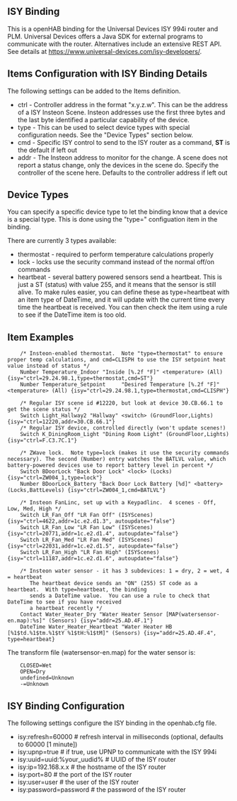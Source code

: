 ## ISY Binding

This is a openHAB binding for the Universal Devices ISY 994i router and PLM. Universal Devices offers a Java SDK for
external programs to communicate with the router. Alternatives include an extensive REST API. See details at
https://www.universal-devices.com/isy-developers/.

## Items Configuration with ISY Binding Details

The following settings can be added to the Items definition.

* ctrl - Controller address in the format "x.y.z.w". This can be the address of a ISY Insteon Scene. Insteon addresses use the first three bytes and the last byte identified a particular capability of the device.
* type - This can be used to select device types with special configuration needs.  See the "Device Types" section below.
* cmd - Specific ISY control to send to the ISY router as a command, **ST** is the default if left out
* addr - The Insteon address to monitor for the change. A scene does not report a status change, only the devices in the scene do. Specify the controller of the scene here. Defaults to the controller address if left out

## Device Types

You can specify a specific device type to let the binding know that a device is a special type.  This is done using the "type=" configuation item in the binding.

There are currently 3 types available:

* thermostat - required to perform temperature calculations properly
* lock - locks use the security command instead of the normal off/on commands
* heartbeat - several battery powered sensors send a heartbeat.  This is just a ST (status) with value 255, and it means that the sensor is still alive.  To make rules easier, you can define these as type=heartbeat with an item type of DateTime, and it will update with the current time every time the heartbeat is received.  You can then check the item using a rule to see if the DateTime item is too old.

## Item Examples

        /* Insteon-enabled thermostat.  Note "type=thermostat" to ensure proper temp calculations, and cmd=CLISPH to use the ISY setpoint heat value instead of status */
        Number Temperature_Indoor "Inside [%.2f °F]" <temperature> (All) {isy="ctrl=29.24.98.1,type=thermostat,cmd=ST"}
        Number Temperature_Setpoint		"Desired Temperature [%.2f °F]" <temperature> (All) {isy="ctrl=29.24.98.1,type=thermostat,cmd=CLISPH"}

        /* Regular ISY scene id #12220, but look at device 30.CB.66.1 to get the scene status */
        Switch Light_Hallway2 "Hallway" <switch> (GroundFloor,Lights) {isy="ctrl=12220,addr=30.CB.66.1"}
        /* Regular ISY device, controlled directly (won't update scenes!)
        Switch K_DiningRoom_Light "Dining Room Light" (GroundFloor,Lights) {isy="ctrl=F.C3.7C.1"}

        /* ZWave lock.  Note type=lock (makes it use the security commands necessary). The second (Number) entry watches the BATLVL value, which battery-powered devices use to report battery level in percent */
        Switch BDoorLock "Back Door Lock" <lock> (Locks) {isy="ctrl=ZW004_1,type=lock"}
        Number BDoorLock_Battery "Back Door Lock Battery [%d]" <battery> (Locks,BattLevels) {isy="ctrl=ZW004_1,cmd=BATLVL"}

        /* Insteon FanLinc, set up with a Keypadlinc.  4 scenes - Off, Low, Med, High */
        Switch LR_Fan_Off "LR Fan Off" (ISYScenes) {isy="ctrl=4622,addr=1c.e2.d1.3", autoupdate="false"}
        Switch LR_Fan_Low "LR Fan Low" (ISYScenes) {isy="ctrl=20771,addr=1c.e2.d1.4", autoupdate="false"}
        Switch LR_Fan_Med "LR Fan Med" (ISYScenes) {isy="ctrl=22031,addr=1c.e2.d1.5", autoupdate="false"}
        Switch LR_Fan_High "LR Fan High" (ISYScenes) {isy="ctrl=11187,addr=1c.e2.d1.6", autoupdate="false"}

        /* Insteon water sensor - it has 3 subdevices: 1 = dry, 2 = wet, 4 = heartbeat
           The heartbeat device sends an "ON" (255) ST code as a heartbeat.  With type=heartbeat, the binding
           sends a DateTime value.  You can use a rule to check that DateTime to see if you have received
           a heartbeat recently */
        Contact Water_Heater_Dry "Water Heater Sensor [MAP(watersensor-en.map):%s]" (Sensors) {isy="addr=25.AD.4F.1"}
        DateTime Water_Heater_Heartbeat "Water Heater HB [%1$td.%1$tm.%1$tY %1$tH:%1$tM]" (Sensors) {isy="addr=25.AD.4F.4", type=heartbeat}

The transform file (watersensor-en.map) for the water sensor is:

        CLOSED=Wet
        OPEN=Dry
        undefined=Unknown
        -=Unknown

## ISY Binding Configuration

The following settings configure the ISY binding in the openhab.cfg file.

* isy:refresh=60000 # refresh interval in milliseconds (optional, defaults to 60000 [1 minute])
* isy:upnp=true # if true, use UPNP to communicate with the ISY 994i
* isy:uuid=uuid:%your_uudid% # UUID of the ISY router
* isy:ip=192.168.x.x # the hostname of the ISY router
* isy:port=80 # the port of the ISY router
* isy:user=user # the user of the ISY router
* isy:password=password # the password of the ISY router
